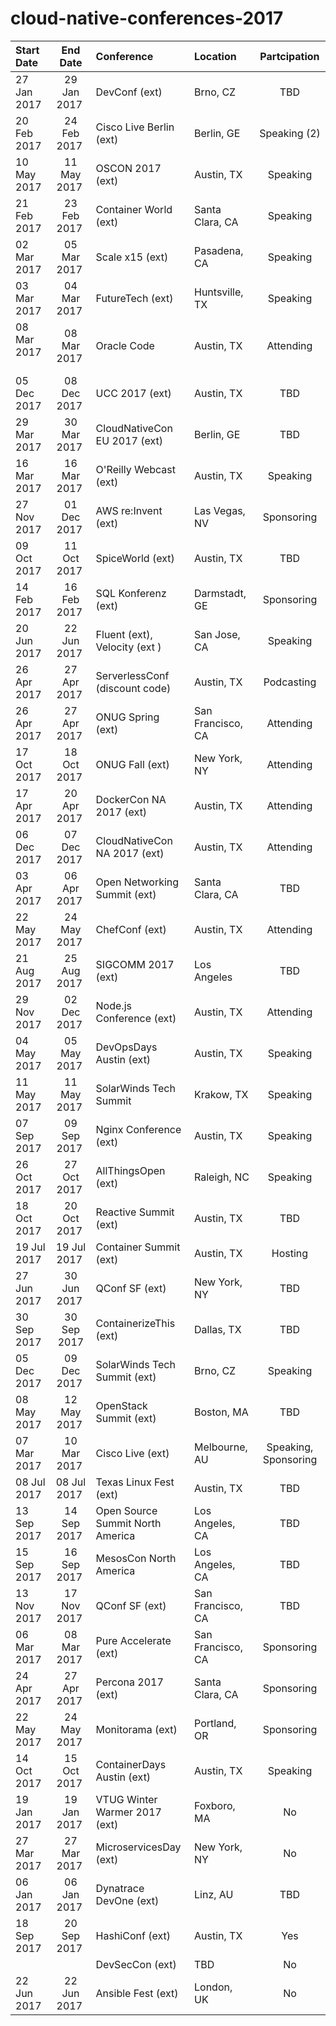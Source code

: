 # cloud-native-conferences-2017
| Start Date | End Date | Conference | Location | Partcipation |
| :--- | :---: | :--- | :--- | :---: |
|	27 Jan 2017 	|	29 Jan 2017 	|	DevConf (ext)	|	Brno, CZ	|	TBD	|
|	20 Feb 2017 	|	﻿24 Feb 2017 	|	Cisco Live Berlin (ext)	|	Berlin, GE	|	Speaking (2)	|
|	10 May 2017 	|	﻿11 May 2017 	|	OSCON 2017 (ext)	|	Austin, TX	|	Speaking	|
|	21 Feb 2017 	|	﻿23 Feb 2017 	|	Container World (ext)	|	Santa Clara, CA	|	Speaking	|
|	02 Mar 2017 	|	﻿05 Mar 2017 	|	Scale x15 (ext)	|	Pasadena, CA	|	Speaking	|
|	03 Mar 2017 	|	﻿04 Mar 2017 	|	FutureTech (ext)	|	Huntsville, TX	|	Speaking	|
|	08 Mar 2017  	|	﻿08 Mar 2017﻿ 	|	Oracle Code	|	Austin, TX	|	Attending	|
|	05 Dec 2017 	|	﻿08 Dec 2017 	|	UCC 2017 (ext)	|	Austin, TX	|	TBD	|
|	29 Mar 2017 	|	﻿30 Mar 2017 	|	CloudNativeCon EU 2017 (ext)	|	Berlin, GE	|	TBD	|
|	16 Mar 2017 	|	﻿16 Mar 2017 	|	O'Reilly Webcast (ext)	|	Austin, TX	|	Speaking	|
|	27 Nov 2017 	|	﻿01 Dec 2017 	|	AWS re:Invent (ext)	|	Las Vegas, NV	|	Sponsoring	|
|	09 Oct 2017 	|	﻿11 Oct 2017 	|	SpiceWorld (ext)	|	Austin, TX	|	TBD	|
|	14 Feb 2017 	|	﻿16 Feb 2017 	|	SQL Konferenz (ext)	|	Darmstadt, GE	|	Sponsoring	|
|	20 Jun 2017 	|	﻿22 Jun 2017 	|	Fluent (ext), Velocity (ext )	|	San Jose, CA	|	Speaking	|
|	26 Apr 2017 	|	﻿27 Apr 2017 	|	ServerlessConf (discount code)	|	Austin, TX	|	Podcasting	|
|	26 Apr 2017 	|	﻿27 Apr 2017 	|	ONUG Spring (ext)	|	San Francisco, CA	|	Attending	|
|	17 Oct 2017 	|	﻿18 Oct 2017 	|	ONUG Fall (ext)	|	New York, NY	|	Attending	|
|	17 Apr 2017 	|	﻿20 Apr 2017 	|	DockerCon NA 2017 (ext)	|	Austin, TX	|	Attending	|
|	06 Dec 2017 	|	07 Dec 2017 	|	CloudNativeCon NA 2017 (ext)	|	Austin, TX	|	Attending	|
|	03 Apr 2017 	|	06 Apr 2017 	|	Open Networking Summit (ext)	|	Santa Clara, CA	|	TBD	|
|	22 May 2017 	|	24 May 2017 	|	ChefConf (ext) 	|	Austin, TX	|	Attending	|
|	21 Aug 2017 	|	25 Aug 2017 	|	SIGCOMM 2017 (ext)	|	Los Angeles	|	TBD	|
|	29 Nov 2017 	|	02 Dec 2017 	|	Node.js Conference (ext)	|	Austin, TX	|	Attending	|
|	04 May 2017 	|	05 May 2017 	|	DevOpsDays Austin (ext)	|	Austin, TX	|	Speaking	|
|	11 May 2017 	|	11 May 2017 	|	SolarWinds Tech Summit	|	Krakow, TX	|	Speaking	|
|	07 Sep 2017	  | 09 Sep 2017 	|	Nginx Conference (ext)	|	Austin, TX	|	Speaking	|
|	﻿26 Oct 2017 	|	﻿27 Oct 2017 	|	AllThingsOpen (ext)	|	Raleigh, NC	|	Speaking	|
|	﻿18 Oct 2017 	|	﻿20 Oct 2017 	|	Reactive Summit (ext)	|	Austin, TX	|	TBD	|
|	﻿19 Jul 2017 	|	﻿19 Jul 2017 	|	Container Summit (ext)	|	Austin, TX	|	Hosting	|
|	﻿27 Jun 2017 	|	﻿30 Jun 2017 	|	QConf SF (ext)	|	New York, NY	|	TBD	|
|	﻿30 Sep 2017 	|	﻿30 Sep 2017﻿	|	ContainerizeThis (ext)	|	Dallas, TX	|	TBD	|
|	﻿05 Dec 2017 	|	﻿09 Dec 2017 	|	SolarWinds Tech Summit (ext)	|	Brno, CZ	|	Speaking	|
|	﻿08 May 2017 	|	﻿12 May 2017 	|	OpenStack Summit (ext)	|	Boston, MA	|	TBD	|
|	﻿07 Mar 2017 	|	﻿10 Mar 2017 	|	Cisco Live (ext)	|	Melbourne, AU	|	Speaking, Sponsoring	|
|	﻿08 Jul 2017 	|	﻿08 Jul 2017 	|	Texas Linux Fest (ext)	|	Austin, TX	|	TBD	|
|	﻿13 Sep 2017 	|	﻿14 Sep 2017 	|	Open Source Summit North America	|	Los Angeles, CA	|	TBD	|
|	﻿15 Sep 2017 	|	﻿16 Sep 2017 	|	MesosCon North America	|	Los Angeles, CA	|	TBD	|
|	﻿13 Nov 2017 	|	﻿17 Nov 2017 	|	QConf SF (ext)	|	San Francisco, CA	|	TBD	|
|	﻿06 Mar 2017 	|	﻿08 Mar 2017 	|	Pure Accelerate (ext)	|	San Francisco, CA	|	Sponsoring	|
|	﻿24 Apr 2017 	|	﻿27 Apr 2017 	|	Percona 2017 (ext)	|	Santa Clara, CA	|	Sponsoring	|
|	﻿22 May 2017 	|	﻿24 May 2017 	|	Monitorama (ext)	|	Portland, OR	|	Sponsoring	|
|	﻿14 Oct 2017 	|	﻿15 Oct 2017 	|	ContainerDays Austin (ext)	|	Austin, TX	|	Speaking	|
|	﻿19 Jan 2017 	|	﻿19 Jan 2017 	|	VTUG Winter Warmer 2017 (ext)	|	Foxboro, MA	|	No	|
|	﻿27 Mar 2017 	|	﻿27 Mar 2017 	|	MicroservicesDay (ext)	|	New York, NY	|	No	|
|	﻿06 Jan 2017 	|	﻿06 Jan 2017 	|	Dynatrace DevOne (ext)	|	Linz, AU	|	TBD	|
|	﻿18 Sep 2017 	|	﻿20 Sep 2017 	|	HashiConf (ext)	|	Austin, TX	|	Yes	|
|		|		|	DevSecCon (ext)	|	TBD	|	No	|
|	﻿22 Jun 2017 	|	﻿22 Jun 2017 	|	Ansible Fest (ext)	|	London, UK	|	No	|
